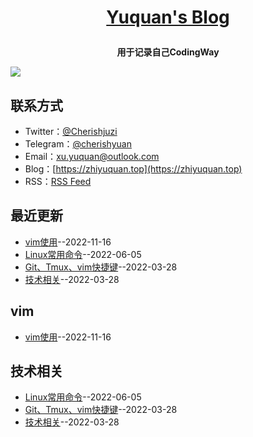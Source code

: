 **<p align="center">[Yuquan's Blog](https://cherishyuan.github.io)</p>**
====

**<p align="center">用于记录自己CodingWay</p>**
[![](https://gitee.com/xu-yuquan/picture-markdown/raw/master/index.jpg)](https://cherishyuan.github.io)

## 联系方式
- Twitter：[@Cherishjuzi](https://twitter.com/Cherishjuzi)
- Telegram：[@cherishyuan](https://t.me/cherishyuan)
- Email：[xu.yuquan@outlook.com](mailto:xu.yuquan@outlook.com)
- Blog：[https://zhiyuquan.top](https://zhiyuquan.top)
- RSS：[RSS Feed](https://raw.githubusercontent.com/cherishyuan/blog/master/feed.xml)
## 最近更新
- [vim使用](https://github.com/cherishyuan/blog/issues/4)--2022-11-16
- [Linux常用命令](https://github.com/cherishyuan/blog/issues/3)--2022-06-05
- [Git、Tmux、vim快捷键](https://github.com/cherishyuan/blog/issues/2)--2022-03-28
- [技术相关](https://github.com/cherishyuan/blog/issues/1)--2022-03-28
## vim
- [vim使用](https://github.com/cherishyuan/blog/issues/4)--2022-11-16
## 技术相关
- [Linux常用命令](https://github.com/cherishyuan/blog/issues/3)--2022-06-05
- [Git、Tmux、vim快捷键](https://github.com/cherishyuan/blog/issues/2)--2022-03-28
- [技术相关](https://github.com/cherishyuan/blog/issues/1)--2022-03-28
